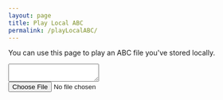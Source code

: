 ```yaml
---
layout: page
title: Play Local ABC
permalink: /playLocalABC/
---
```

You can use this page to play an ABC file you've stored locally.

<textarea id="textAreaABC" class="abcSource"></textarea>

<div id="abcPaper" class="abcPaper"></div>
<div id="abcAudio"></div>

<input type="file" id="files" class='filterButton' name="files[]" accept="text/vnd.abc,.abc"/>
<output id="fileInfo"></output>

<script>

document.addEventListener("DOMContentLoaded", function (event) {
    // Check for the various File API support.
    var fileInfo = document.getElementById('fileInfo');
    if (window.File && window.FileReader && window.FileList && window.Blob) {
        document.getElementById('files').addEventListener('change', handleABCFileSelect, false);
    } else {
        fileInfo.innerHTML = 'The File APIs are not fully supported in this browser.';
    }
});

function handleABCFileSelect(evt) {
    evt.stopPropagation();
    evt.preventDefault();

    var files = evt.target.files; // FileList object.

    // files is a FileList of File objects. List some properties.
    for (var i = 0, f; f = files[i]; i++) {
        var reader = new FileReader();

        reader.onload = function(e) {
            // the ABC file should have "X:", "T:", "K:" fields to be valid
            if (this.result.match(/[XTK]:/g).length >= 3) {
                fileInfo.innerHTML = '';
                audioPlayer.stopABCplayer();
                audioPlayer.displayABC(this.result);
            } else {
                fileInfo.innerHTML = '<h2>Invalid ABC file - missing "X:", "T:", "K:" fields</h2>';
                abcPaper.innerHTML = '';
                abcPaper.style.paddingBottom = "0px";
                abcPaper.style.overflow = "auto";
                abcAudio.innerHTML = '';
            }
        };
        reader.readAsText(f);
    }
}
</script>

